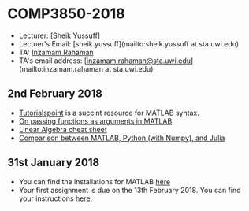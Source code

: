 # COMP3850-2018
* Lecturer: [Sheik Yussuff]
* Lectuer's Email: [sheik.yussuff](mailto:sheik.yussuff at sta.uwi.edu)
* TA: [Inzamam Rahaman](https://inzamamrahaman.github.io)
* TA's email address: [inzamam.rahaman@sta.uwi.edu](mailto:inzamam.rahaman at sta.uwi.edu)


## 2nd February 2018
* [Tutorialspoint](https://www.tutorialspoint.com/matlab/index.htm) is a succint resource for MATLAB syntax.
* [On passing functions as arguments in MATLAB](https://www.mathworks.com/help/matlab/matlab_prog/pass-a-function-to-another-function.html)
* [Linear Algebra cheat sheet](http://www.souravsengupta.com/cds2016/lectures/Savov_Notes.pdf)
* [Comparison between MATLAB, Python (with Numpy), and Julia](https://cheatsheets.quantecon.org/)

## 31st January 2018
* You can find the installations for MATLAB [here](https://github.com/InzamamRahaman/COMP3850-2018/blob/master/Docs/MATLAB-install-instructions.pdf)
* Your first assignment is due on the 13th February 2018. You can find your instructions [here.](https://github.com/InzamamRahaman/COMP3850-2018/blob/master/assignments/Assignment%201.pdf)


